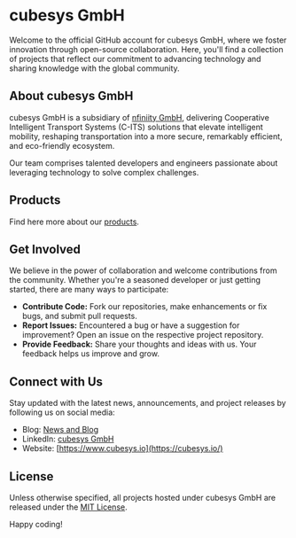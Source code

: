 # cubesys GmbH

Welcome to the official GitHub account for cubesys GmbH, where we foster innovation through open-source collaboration.
Here, you'll find a collection of projects that reflect our commitment to advancing technology and sharing knowledge with the global community.

## About cubesys GmbH

cubesys GmbH is a subsidiary of [nfiniity GmbH](https://nfiniity.com), delivering  Cooperative Intelligent Transport Systems (C-ITS) solutions that elevate intelligent
mobility, reshaping transportation into a more secure, remarkably efficient, and eco-friendly
ecosystem.

Our team comprises talented developers and engineers passionate about leveraging technology to solve complex challenges.

## Products

Find here more about our [products](https://cubesys.io/#portfolio).

## Get Involved

We believe in the power of collaboration and welcome contributions from the community. Whether you're a seasoned developer or just getting started, there are many ways to participate:

- **Contribute Code:** Fork our repositories, make enhancements or fix bugs, and submit pull requests.
- **Report Issues:** Encountered a bug or have a suggestion for improvement? Open an issue on the respective project repository.
- **Provide Feedback:** Share your thoughts and ideas with us. Your feedback helps us improve and grow.

## Connect with Us

Stay updated with the latest news, announcements, and project releases by following us on social media:

- Blog: [News and Blog](https://cubesys.io/blog.html)
- LinkedIn: [cubesys GmbH](https://www.linkedin.com/company/cubesys-gmbh)
- Website: [https://www.cubesys.io](https://cubesys.io/)

## License

Unless otherwise specified, all projects hosted under cubesys GmbH are released under the [MIT License](https://opensource.org/license/MIT).

Happy coding!
